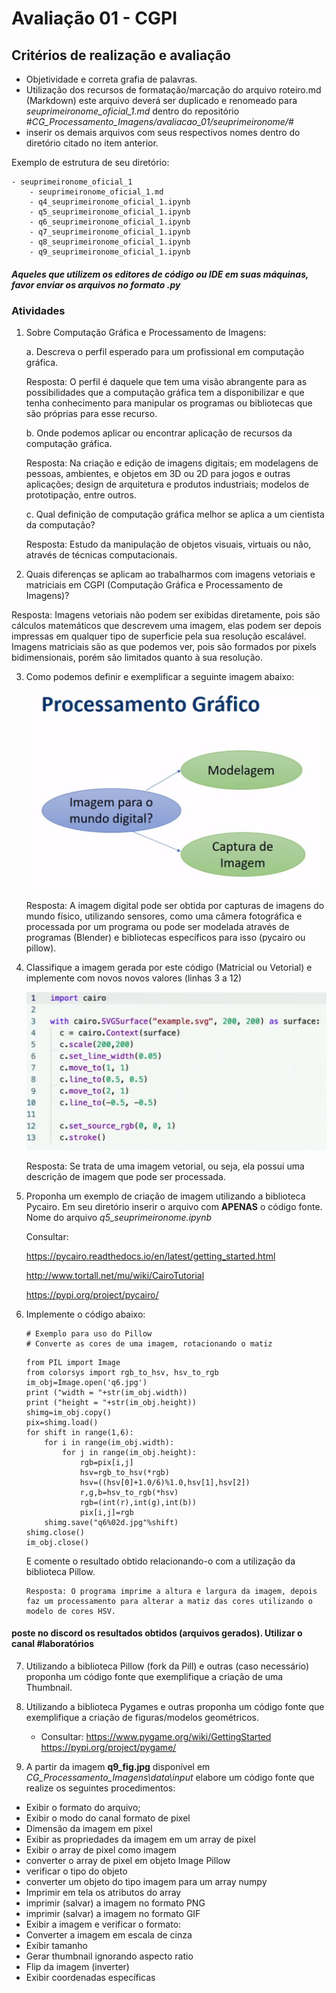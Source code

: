 # Avaliação 01 - CGPI

## Critérios de realização e avaliação

- Objetividade e correta grafia de palavras.
- Utilização dos recursos de formatação/marcação do arquivo roteiro.md (Markdown) este arquivo deverá ser duplicado e renomeado para *seuprimeironome_oficial_1.md* dentro do repositório #*CG_Processamento_Imagens/avaliacao_01/seuprimeironome/*#
- inserir os demais arquivos com seus respectivos nomes dentro do diretório citado no item anterior.

Exemplo de estrutura de seu diretório:

```
- seuprimeironome_oficial_1
    - seuprimeironome_oficial_1.md
    - q4_seuprimeironome_oficial_1.ipynb
    - q5_seuprimeironome_oficial_1.ipynb
    - q6_seuprimeironome_oficial_1.ipynb
    - q7_seuprimeironome_oficial_1.ipynb    
    - q8_seuprimeironome_oficial_1.ipynb    
    - q9_seuprimeironome_oficial_1.ipynb    
```
##### *Aqueles que utilizem os editores de código ou IDE em suas máquinas, favor enviar os arquivos no formato .py*

### Atividades

1. Sobre Computação Gráfica e Processamento de Imagens:

    a. Descreva o perfil esperado para um profissional em computação gráfica.
    
    Resposta: O perfil é daquele que tem uma visão abrangente para as possibilidades que a computação gráfica tem a disponibilizar e que tenha conhecimento para manipular os programas ou bibliotecas que são próprias para esse recurso.

    b. Onde podemos aplicar ou encontrar aplicação de recursos da computação gráfica.
    
    Resposta: Na criação e edição de imagens digitais; em modelagens de pessoas, ambientes, e objetos em 3D ou 2D para jogos e outras aplicações; design de arquitetura e produtos industriais; modelos de prototipação, entre outros.

    c. Qual definição de computação gráfica melhor se aplica a um cientista da computação?
    
    Resposta: Estudo da manipulação de objetos visuais, virtuais ou não, através de técnicas computacionais.

2. Quais diferenças se aplicam ao trabalharmos com imagens vetoriais e matriciais em CGPI (Computação Gráfica e Processamento de Imagens)?

Resposta: Imagens vetoriais não podem ser exibidas diretamente, pois são cálculos matemáticos que descrevem uma imagem, elas podem ser depois impressas em qualquer tipo de superficie pela sua resolução escalável. Imagens matriciais são as que podemos ver, pois são formados por pixels bidimensionais, porém são limitados quanto à sua resolução.

3. Como podemos definir e exemplificar a seguinte imagem abaixo:

   ![Q3_Fig1](/avaliacao_01/data/img1.jpg)


    Resposta: A imagem digital pode ser obtida por capturas de imagens do mundo físico, utilizando sensores, como uma câmera fotográfica e processada por um programa ou pode ser modelada através de programas (Blender) e bibliotecas específicos para isso (pycairo ou pillow).


4. Classifique a imagem gerada por este código (Matricial ou Vetorial) e implemente com novos novos valores (linhas 3 a 12)

   ![Q4_Fig2](/avaliacao_01/data/2img.png)
   
   Resposta: Se trata de uma imagem vetorial, ou seja, ela possui uma descrição de imagem que pode ser processada.
   

5. Proponha um exemplo de criação de imagem utilizando a biblioteca Pycairo.
Em seu diretório inserir o arquivo com **APENAS** o código fonte. Nome do arquivo *q5_seuprimeironome.ipynb*

    Consultar:

    https://pycairo.readthedocs.io/en/latest/getting_started.html

    http://www.tortall.net/mu/wiki/CairoTutorial

    https://pypi.org/project/pycairo/

6. Implemente o código abaixo:

    ```
    # Exemplo para uso do Pillow
    # Converte as cores de uma imagem, rotacionando o matiz
    ```

    ```
    from PIL import Image
    from colorsys import rgb_to_hsv, hsv_to_rgb
    im_obj=Image.open('q6.jpg')
    print ("width = "+str(im_obj.width))
    print ("height = "+str(im_obj.height))
    shimg=im_obj.copy()
    pix=shimg.load()
    for shift in range(1,6):
        for i in range(im_obj.width):
            for j in range(im_obj.height):
                rgb=pix[i,j]
                hsv=rgb_to_hsv(*rgb)
                hsv=((hsv[0]+1.0/6)%1.0,hsv[1],hsv[2])
                r,g,b=hsv_to_rgb(*hsv)
                rgb=(int(r),int(g),int(b))
                pix[i,j]=rgb
        shimg.save("q6%02d.jpg"%shift)
    shimg.close()
    im_obj.close()
    ```

    E comente o resultado obtido relacionando-o com a utilização da biblioteca Pillow.

    ```
    Resposta: O programa imprime a altura e largura da imagem, depois faz um processamento para alterar a matiz das cores utilizando o modelo de cores HSV.
    ```

#### poste no discord os resultados obtidos (arquivos gerados). Utilizar o canal **#laboratórios**

7. Utilizando a biblioteca Pillow (fork da Pill) e outras (caso necessário) proponha um código fonte que exemplifique a criação de uma Thumbnail.

8. Utilizando a biblioteca Pygames e outras proponha um código fonte que exemplifique a criação de figuras/modelos geométricos.

    - Consultar:
    https://www.pygame.org/wiki/GettingStarted
    https://pypi.org/project/pygame/


9. A partir da imagem **q9_fig.jpg** disponível em *CG_Processamento_Imagens\data\input* elabore um código fonte que realize os seguintes procedimentos:

 - Exibir o formato do arquivo;
 - Exibir o modo do canal formato de pixel 
 - Dimensão da imagem em pixel
 - Exibir as propriedades da imagem em um array de pixel
 - Exibir o array de pixel como imagem
 - converter o array de pixel em objeto Image Pillow
 - verificar o tipo do objeto
 - converter um objeto do tipo imagem para um array numpy
 - Imprimir em tela os atributos do array
 - imprimir (salvar) a imagem no formato PNG
 - imprimir (salvar) a imagem no formato GIF
 - Exibir a imagem e verificar o formato:
 - Converter a imagem em escala de cinza
 - Exibir tamanho
 - Gerar thumbnail ignorando aspecto ratio
 - Flip da imagem (inverter)
 - Exibir coordenadas específicas
